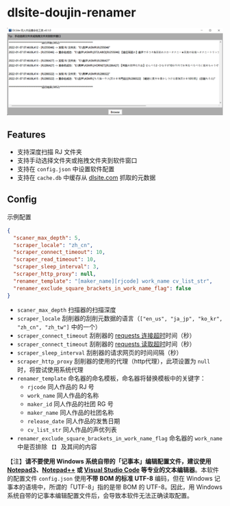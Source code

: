 # dlsite-doujin-renamer
![软件截图](screenshot.png)

## Features
- 支持深度扫描 RJ 文件夹
- 支持手动选择文件夹或拖拽文件夹到软件窗口
- 支持在 ```config.json``` 中设置软件配置
- 支持在 ```cache.db``` 中缓存从 [dlsite.com](https://www.dlsite.com/maniax/) 抓取的元数据

## Config
示例配置
```json
{
  "scaner_max_depth": 5,
  "scraper_locale": "zh_cn",
  "scraper_connect_timeout": 10,
  "scraper_read_timeout": 10,
  "scraper_sleep_interval": 3,
  "scraper_http_proxy": null,
  "renamer_template": "[maker_name][rjcode] work_name cv_list_str",
  "renamer_exclude_square_brackets_in_work_name_flag": false
}
```
- ```scaner_max_depth``` 扫描器的扫描深度
- ```scraper_locale``` 刮削器的刮削元数据的语言（```["en_us", "ja_jp", "ko_kr", "zh_cn", "zh_tw"]``` 中的一个）
- ```scraper_connect_timeout``` 刮削器的 [requests 连接超时](https://docs.python-requests.org/zh_CN/latest/user/advanced.html#timeout)时间（秒）
- ```scraper_connect_timeout``` 刮削器的 [requests 读取超时](https://docs.python-requests.org/zh_CN/latest/user/advanced.html#timeout)时间（秒）
- ``scraper_sleep_interval`` 刮削器的请求网页的时间间隔（秒）
- ```scraper_http_proxy``` 刮削器的使用的代理（http代理），此项设置为 ```null``` 时，将尝试使用系统代理
- ```renamer_template``` 命名器的命名模板，命名器将替换模板中的关键字：
  - ```rjcode``` 同人作品的 RJ 号
  - ```work_name``` 同人作品的名称
  - ```maker_id``` 同人作品的社团 RG 号
  - ```maker_name``` 同人作品的社团名称
  - ```release_date``` 同人作品的发售日期
  - ```cv_list_str``` 同人作品的声优列表
- ```renamer_exclude_square_brackets_in_work_name_flag``` 命名器的 ```work_name``` 中是否排除 ```【】``` 及其间的内容

【注】**请不要使用 Windows 系统自带的「记事本」编辑配置文件，建议使用 [Notepad3](https://www.rizonesoft.com/downloads/notepad3/)、[Notepad++](https://notepad-plus-plus.org/) 或 [Visual Studio Code](https://code.visualstudio.com/) 等专业的文本编辑器**。本软件的配置文件 ```config.json``` 使用**不带 BOM 的标准 UTF-8** 编码，但在 Windows 记事本的语境中，所谓的「UTF-8」指的是带 BOM 的 UTF-8。因此，用 Windows 系统自带的记事本编辑配置文件后，会导致本软件无法正确读取配置。
